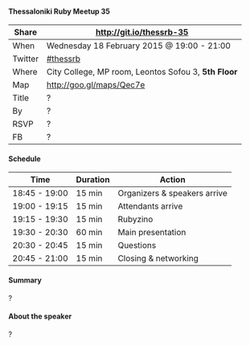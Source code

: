 #### Thessaloniki Ruby Meetup 35

Share   | http://git.io/thessrb-35
------- | ------------------------
When    | Wednesday 18 February 2015 @ 19:00 - 21:00
Twitter | [#thessrb](https://twitter.com/search?src=typd&q=%23thessrb)
Where   | City College, MP room, Leontos Sofou 3, **5th Floor**
Map     | http://goo.gl/maps/Qec7e
Title   | ?
By      | ?
RSVP    | ?
FB      | ?

#### Schedule

Time          | Duration | Action
------------- | -------- | -----------------------------
18:45 - 19:00 | 15 min   | Organizers & speakers arrive
19:00 - 19:15 | 15 min   | Attendants arrive
19:15 - 19:30 | 15 min   | Rubyzino
19:30 - 20:30 | 60 min   | Main presentation
20:30 - 20:45 | 15 min   | Questions
20:45 - 21:00 | 15 min   | Closing & networking

#### Summary

?

#### About the speaker

?
